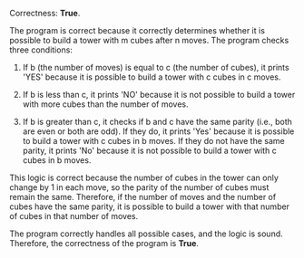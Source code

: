Correctness: **True**.

The program is correct because it correctly determines whether it is possible to build a tower with m cubes after n moves. The program checks three conditions:

1. If b (the number of moves) is equal to c (the number of cubes), it prints 'YES' because it is possible to build a tower with c cubes in c moves.

2. If b is less than c, it prints 'NO' because it is not possible to build a tower with more cubes than the number of moves.

3. If b is greater than c, it checks if b and c have the same parity (i.e., both are even or both are odd). If they do, it prints 'Yes' because it is possible to build a tower with c cubes in b moves. If they do not have the same parity, it prints 'No' because it is not possible to build a tower with c cubes in b moves.

This logic is correct because the number of cubes in the tower can only change by 1 in each move, so the parity of the number of cubes must remain the same. Therefore, if the number of moves and the number of cubes have the same parity, it is possible to build a tower with that number of cubes in that number of moves.

The program correctly handles all possible cases, and the logic is sound. Therefore, the correctness of the program is **True**.